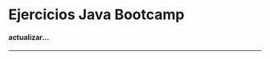 # Ejercicios Java Bootcamp

#### actualizar...

[//]: # (# Comentario en markdown)

<!-- 
Comentario de html
-->

---

[//]: # (# Andr7st)